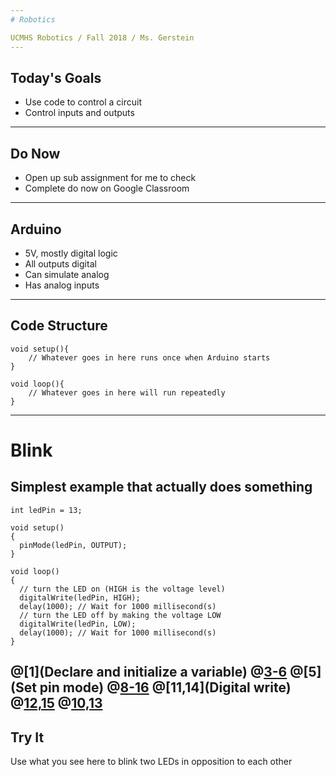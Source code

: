 ```yaml
---
# Robotics

UCMHS Robotics / Fall 2018 / Ms. Gerstein
---
```

## Today's Goals

* Use code to control a circuit
* Control inputs and outputs
---
## Do Now

* Open up sub assignment for me to check
* Complete do now on Google Classroom
---
## Arduino

* 5V, mostly digital logic
* All outputs digital
* Can simulate analog
* Has analog inputs
---
## Code Structure

```arduino
void setup(){
    // Whatever goes in here runs once when Arduino starts
}

void loop(){
    // Whatever goes in here will run repeatedly
}
```
---
# Blink

Simplest example that actually does something
---
```arduino
int ledPin = 13;

void setup()
{
  pinMode(ledPin, OUTPUT);
}

void loop()
{
  // turn the LED on (HIGH is the voltage level)
  digitalWrite(ledPin, HIGH);
  delay(1000); // Wait for 1000 millisecond(s)
  // turn the LED off by making the voltage LOW
  digitalWrite(ledPin, LOW);
  delay(1000); // Wait for 1000 millisecond(s)
}
```
@[1](Declare and initialize a variable)
@[3-6](Setup)
@[5](Set pin mode)
@[8-16](Loop)
@[11,14](Digital write)
@[12,15](Delay)
@[10,13](Comment)
---
## Try It

Use what you see here to blink two LEDs in opposition to each other